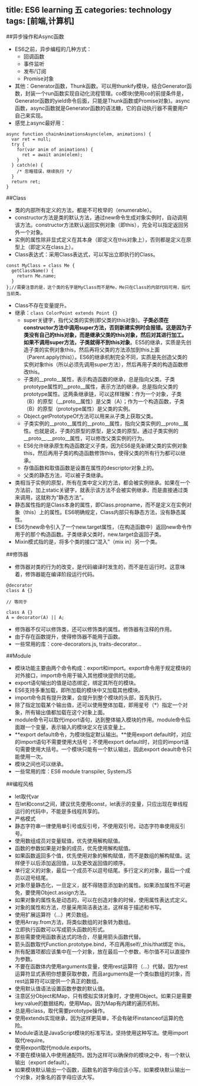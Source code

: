 title: ES6 learning 五
categories: technology 
tags: [前端,计算机]
---
##异步操作和Async函数
* ES6之前，异步编程的几种方式：
    * 回调函数
    * 事件监听
    * 发布/订阅
    * Promise对象
* 其他：Generator函数，Thunk函数。可以用thunkify模块，结合Generator函数，封装一个run函数实现自动化流程管理。co模块(使用co的前提条件是，Generator函数的yield命令后面，只能是Thunk函数或Promise对象)。async函数，async函数就是Generator函数的语法糖，它的自动执行器不需要用户自己来实现。
* 感觉上async最好用：

~~~
async function chainAnimationsAsync(elem, animations) {
  var ret = null;
  try {
    for(var anim of animations) {
      ret = await anim(elem);
    }
  } catch(e) {
    /* 忽略错误，继续执行 */
  }
  return ret;
}
~~~

##Class
* 类的内部所有定义的方法，都是不可枚举的（enumerable）。
* constructor方法是类的默认方法，通过new命令生成对象实例时，自动调用该方法。constructor方法默认返回实例对象（即this），完全可以指定返回另外一个对象。
* 实例的属性除非显式定义在其本身（即定义在this对象上），否则都是定义在原型上（即定义在class上）。
* Class表达式：采用Class表达式，可以写出立即执行的Class。

~~~
const MyClass = class Me {
  getClassName() {
    return Me.name;
  }
};//需要注意的是，这个类的名字是MyClass而不是Me，Me只在Class的内部代码可用，指代当前类。
~~~

* Class不存在变量提升。
* 继承：```class ColorPoint extends Point {}```
    * super关键字，指代父类的实例(即父类的this对象)。**子类必须在constructor方法中调用super方法，否则新建实例时会报错。这是因为子类没有自己的this对象，而是继承父类的this对象，然后对其进行加工。如果不调用super方法，子类就得不到this对象**。ES5的继承，实质是先创造子类的实例对象this，然后再将父类的方法添加到this上面（Parent.apply(this)）。ES6的继承机制完全不同，实质是先创造父类的实例对象this（所以必须先调用super方法），然后再用子类的构造函数修改this。
    * 子类的__proto__属性，表示构造函数的继承，总是指向父类。子类prototype属性的__proto__属性，表示方法的继承，总是指向父类的prototype属性。这两条继承链，可以这样理解：作为一个对象，子类（B）的原型（__proto__属性）是父类（A）；作为一个构造函数，子类（B）的原型（prototype属性）是父类的实例。
    * Object.getPrototypeOf方法可以用来从子类上获取父类。
    * 子类实例的__proto__属性的__proto__属性，指向父类实例的__proto__属性。也就是说，子类的原型的原型，是父类的原型。通过子类实例的__proto__.__proto__属性，可以修改父类实例的行为。
    * ES6允许继承原生构造函数定义子类，因为ES6是先新建父类的实例对象this，然后再用子类的构造函数修饰this，使得父类的所有行为都可以继承。
    * 存值函数和取值函数是设置在属性的descriptor对象上的。
    * 父类的静态方法，可以被子类继承。
* 类相当于实例的原型，所有在类中定义的方法，都会被实例继承。如果在一个方法前，加上static关键字，就表示该方法不会被实例继承，而是直接通过类来调用，这就称为“静态方法”。
* 静态属性指的是Class本身的属性，即Class.propname，而不是定义在实例对象（this）上的属性。ES6明确规定，Class内部只有静态方法，没有静态属性。
* ES6为new命令引入了一个new.target属性，（在构造函数中）返回new命令作用于的那个构造函数。子类继承父类时，new.target会返回子类。
* Mixin模式指的是，将多个类的接口“混入”（mix in）另一个类。

##修饰器
* 修饰器对类的行为的改变，是代码编译时发生的，而不是在运行时。这意味着，修饰器能在编译阶段运行代码。

~~~
@decorator
class A {}

// 等同于

class A {}
A = decorator(A) || A;
~~~

* 修饰器不仅可以修饰类，还可以修饰类的属性。修饰器有注释的作用。
* 由于存在函数提升，使得修饰器不能用于函数。
* 一些常用的库：core-decorators.js, traits-decorator...

##Module
* 模块功能主要由两个命令构成：export和import。export命令用于规定模块的对外接口，import命令用于输入其他模块提供的功能。
* export语句输出的值是动态绑定，绑定其所在的模块。
* ES6支持多重加载，即所加载的模块中又加载其他模块。
* import命令具有提升效果，会提升到整个模块的头部，首先执行。
* 除了指定加载某个输出值，还可以使用整体加载，即用星号（*）指定一个对象，所有输出值都加载在这个对象上面。
* module命令可以取代import语句，达到整体输入模块的作用。module命令后面跟一个变量，表示输入的模块定义在该变量上。
*  **export default命令，为模块指定默认输出。**使用export default时，对应的import语句不需要使用大括号；不使用export default时，对应的import语句需要使用大括号。一个模块只能有一个默认输出，因此export deault命令只能使用一次。
*  模块之间也可以继承。
*  一些常用的库：ES6 module transpiler, SystemJS

##编程风格
* let取代var
* 在let和const之间，建议优先使用const，let表示的变量，只应出现在单线程运行的代码中，不能是多线程共享的。
* 严格模式
* 静态字符串一律使用单引号或反引号，不使用双引号。动态字符串使用反引号。
* 使用数组成员对变量赋值，优先使用解构赋值。
* 函数的参数如果是对象的成员，优先使用解构赋值。
* 如果函数返回多个值，优先使用对象的解构赋值，而不是数组的解构赋值。这样便于以后添加返回值，以及更改返回值的顺序。
* 单行定义的对象，最后一个成员不以逗号结尾。多行定义的对象，最后一个成员以逗号结尾。
* 对象尽量静态化，一旦定义，就不得随意添加新的属性。如果添加属性不可避免，要使用Object.assign方法。
* 如果对象的属性名是动态的，可以在创造对象的时候，使用属性表达式定义。
* 对象的属性和方法，尽量采用简洁表达法，这样易于描述和书写。
* 使用扩展运算符（...）拷贝数组。
* 使用Array.from方法，将类似数组的对象转为数组。
* 立即执行函数可以写成箭头函数的形式。
* 那些需要使用函数表达式的场合，尽量用箭头函数代替。
* 箭头函数取代Function.prototype.bind，不应再用self/_this/that绑定 this。
* 所有配置项都应该集中在一个对象，放在最后一个参数，布尔值不可以直接作为参数。
* 不要在函数体内使用arguments变量，使用rest运算符（...）代替。因为rest运算符显式表明你想要获取参数，而且arguments是一个类似数组的对象，而rest运算符可以提供一个真正的数组。
* 使用默认值语法设置函数参数的默认值。
* 注意区分Object和Map，只有模拟实体对象时，才使用Object。如果只是需要key:value的数据结构，使用Map。因为Map有内建的遍历机制。
* 总是用class，取代需要prototype操作。
* 使用extends实现继承，因为这样更简单，不会有破坏instanceof运算的危险。
* Module语法是JavaScript模块的标准写法，坚持使用这种写法。使用import取代require。
* 使用export取代module.exports。
* 不要在模块输入中使用通配符。因为这样可以确保你的模块之中，有一个默认输出（export default）。
* 如果模块默认输出一个函数，函数名的首字母应该小写。如果模块默认输出一个对象，对象名的首字母应该大写。
    